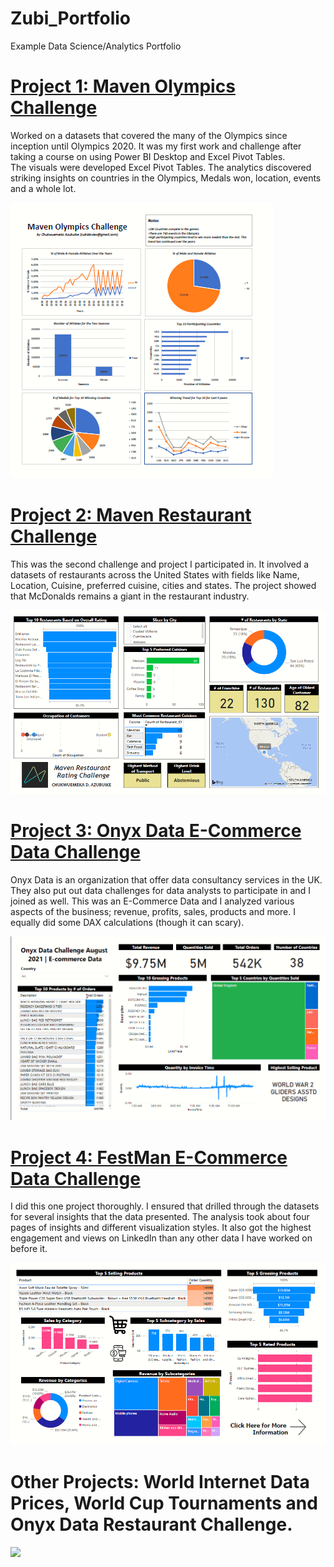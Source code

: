 # Zubi_Portfolio
Example Data Science/Analytics Portfolio

# [Project 1: Maven Olympics Challenge](https://github.com/zubidavies/Zubi_Portfolio)
Worked on a datasets that covered the many of the Olympics since inception until Olympics 2020. 
It was my first work and challenge after taking a course on using Power BI Desktop and Excel Pivot Tables.  
The visuals were developed Excel Pivot Tables. 
The analytics discovered striking insights on countries in the Olympics, Medals won, location, events and a whole lot. 

![](/images/olympics.PNG)

# [Project 2: Maven Restaurant Challenge](https://github.com/zubidavies/Zubi_Portfolio)
This was the second challenge and project I participated in. 
It involved a datasets of restaurants across the United States with fields like Name, Location, Cuisine, preferred cuisine, cities and states. 
The project showed that McDonalds remains a giant in the restaurant industry. 

![](/images/maven%20restaurant.PNG)

# [Project 3: Onyx Data E-Commerce Data Challenge](https://github.com/zubidavies/Zubi_Portfolio)
Onyx Data is an organization that offer data consultancy services in the UK. They also put out data challenges for data analysts to participate in and I joined as well. 
This was an E-Commerce Data and I analyzed various aspects of the business; revenue, profits, sales, products and more. 
I equally did some DAX calculations (though it can scary). 

![](/images/onyx%20ecommerce.PNG)

# [Project 4: FestMan E-Commerce Data Challenge](https://github.com/zubidavies/Zubi_Portfolio)
I did this one project thoroughly. I ensured that drilled through the datasets for several insights that the data presented. 
The analysis took about four pages of insights and different visualization styles. 
It also got the highest engagement and views on LinkedIn than any other data I have worked on before it.

![](/images/festman%20ecommerce.PNG)

# Other Projects: World Internet Data Prices, World Cup Tournaments and Onyx Data Restaurant Challenge. 

![](/main/images/data.PNG) 
